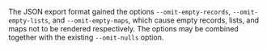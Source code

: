 The JSON export format gained the options `--omit-empty-records`,
`--omit-empty-lists`, and `--omit-empty-maps`, which cause empty records, lists,
and maps not to be rendered respectively. The options may be combined together
with the existing `--omit-nulls` option.
